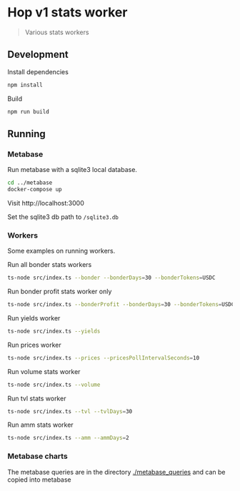 # Hop v1 stats worker

> Various stats workers

## Development

Install dependencies

```sh
npm install
```

Build

```sh
npm run build
```

## Running

### Metabase

Run metabase with a sqlite3 local database.

```sh
cd ../metabase
docker-compose up
```

Visit http://localhost:3000

Set the sqlite3 db path to `/sqlite3.db`

### Workers

Some examples on running workers.

Run all bonder stats workers

```sh
ts-node src/index.ts --bonder --bonderDays=30 --bonderTokens=USDC
```

Run bonder profit stats worker only

```sh
ts-node src/index.ts --bonderProfit --bonderDays=30 --bonderTokens=USDC
```

Run yields worker

```sh
ts-node src/index.ts --yields
```

Run prices worker

```sh
ts-node src/index.ts --prices --pricesPollIntervalSeconds=10
```

Run volume stats worker

```sh
ts-node src/index.ts --volume
```

Run tvl stats worker

```sh
ts-node src/index.ts --tvl --tvlDays=30
```

Run amm stats worker

```sh
ts-node src/index.ts --amm --ammDays=2
```

### Metabase charts

The metabase queries are in the directory [./metabase_queries](./metabase_queries) and can be copied into metabase

